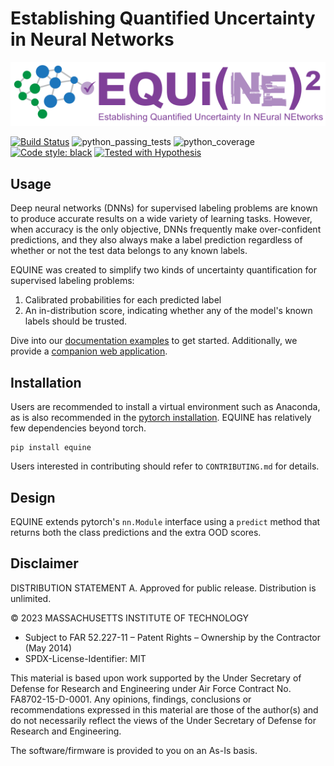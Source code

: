 # Establishing Quantified Uncertainty in Neural Networks 
<p align="center"><img src="assets/equine_full_logo.svg" width="720"\></p>


[![Build Status](https://github.com/mit-ll-responsible-ai/equine/actions/workflows/Tests.yml/badge.svg?branch=main)](https://github.com/mit-ll-responsible-ai/equine/actions/workflows/Tests.yml)
![python_passing_tests](https://img.shields.io/badge/Tests%20Passed-100%25-green)
![python_coverage](https://img.shields.io/badge/Coverage-90%25-green)
[![Code style: black](https://img.shields.io/badge/code%20style-black-000000.svg)](https://github.com/psf/black)
[![Tested with Hypothesis](https://img.shields.io/badge/hypothesis-tested-brightgreen.svg)](https://hypothesis.readthedocs.io/)

## Usage
Deep neural networks (DNNs) for supervised labeling problems are known to
produce accurate results on a wide variety of learning tasks. However, when
accuracy is the only objective, DNNs frequently make over-confident predictions,
and they also always make a label prediction regardless of whether or not the
test data belongs to any known labels. 

EQUINE was created to simplify two kinds of uncertainty quantification for supervised labeling problems:
1) Calibrated probabilities for each predicted label
2) An in-distribution score, indicating whether any of the model's known labels should be trusted.

Dive into our [documentation examples](https://mit-ll-responsible-ai.github.io/equine/)
to get started. Additionally, we provide a [companion web application](https://mit-ll-responsible-ai.github.io/equine-webapp/).

## Installation
Users are recommended to install a virtual environment such as Anaconda, as is also recommended
in the [pytorch installation](https://github.com/pytorch/pytorch). EQUINE has relatively
few dependencies beyond torch. 
```console
pip install equine
```
Users interested in contributing should refer to `CONTRIBUTING.md` for details.

## Design
EQUINE extends pytorch's `nn.Module` interface using a `predict` method that returns both
the class predictions and the extra OOD scores. 

## Disclaimer

DISTRIBUTION STATEMENT A. Approved for public release. Distribution is unlimited.

© 2023 MASSACHUSETTS INSTITUTE OF TECHNOLOGY

- Subject to FAR 52.227-11 – Patent Rights – Ownership by the Contractor (May 2014)
- SPDX-License-Identifier: MIT

This material is based upon work supported by the Under Secretary of Defense for Research and Engineering under Air Force Contract No. FA8702-15-D-0001. Any opinions, findings, conclusions or recommendations expressed in this material are those of the author(s) and do not necessarily reflect the views of the Under Secretary of Defense for Research and Engineering.

The software/firmware is provided to you on an As-Is basis.
